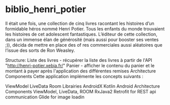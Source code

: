 # biblio_henri_potier
Il était une fois, une collection de cinq livres racontant les histoires d’un formidable héros nommé Henri Potier. Tous les enfants du monde trouvaient les histoires de cet adolescent fantastiques. L’éditeur de cette collection, dans un immense élan de générosité (mais aussi pour booster ses ventes ;)), décida de mettre en place des of res commerciales aussi aléatoires que l’issue des sorts de Ron Weasley.

Structure:
Liste des livres - récupérer la liste des livres à partir de l'API "http://henri-potier.xebia.fr/"
Panier - afficher le contenu du panier et le montant à payer après l'application des différentes remises
Architecture Components
Cette application implémente les concepts suivants :

ViewModel
LiveData
Room
Librairies
AndroidX
Kotlin
Android Architecture Components ViewModel, LiveData, ROOM
RxJava2
Retrofit for REST api communication
Glide for image loadin
